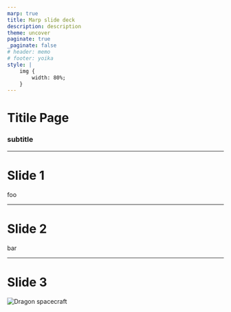 ```yaml
---
marp: true
title: Marp slide deck
description: description
theme: uncover
paginate: true
_paginate: false
# header: memo
# footer: yoika
style: |
    img {
        width: 80%;
    }
---
```


<!-- _class: lead -->
# Titile Page
### subtitle

---

# Slide 1

foo

---

# Slide 2

bar

---

# Slide 3

![Dragon spacecraft](https://i.insider.com/5c798c64262898699c79c134?width=1800&format=jpeg&auto=webp)
